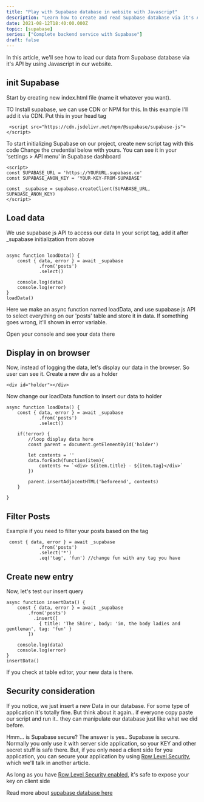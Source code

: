 ```yaml
---
title: "Play with Supabase database in website with Javascript"
description: "Learn how to create and read Supabase database via it's API with Javascript on a website. We will use in browser javascript to load the data and display it on our HTML page."
date: 2021-08-12T18:40:00.000Z
topic: [supabase]
series: ["Complete backend service with Supabase"]
draft: false
---
```

In this article, we'll see how to load our data from Supabase database via it's API by using Javascript in our website.











## init Supabase

Start by creating new index.html file (name it whatever you want). 

TO Install supabase, we can use CDN or NPM for this.
In this example I'll add it via CDN. Put this in your head tag
```
 <script src="https://cdn.jsdelivr.net/npm/@supabase/supabase-js"></script>
```

To start initializing Supabase on our project, create new script tag with this code
Change the credential below with yours. You can see it in your 'settings > API menu' in Supabase dashboard
```
<script>
const SUPABASE_URL = 'https://YOURURL.supabase.co'
const SUPABASE_ANON_KEY = 'YOUR-KEY-FROM-SUPABASE'

const _supabase = supabase.createClient(SUPABASE_URL, SUPABASE_ANON_KEY)
</script>
```

## Load data

We use supabase js API to access our data
In your script tag, add it after _supabase initialization from above

```

async function loadData() {
    const { data, error } = await _supabase
            .from('posts')
            .select()

    console.log(data)
    console.log(error)
}
loadData()
```
Here we make an async function named loadData, and use supabase js API to select everything on our 'posts' table and store it in data. If something goes wrong, it'll shown in error variable.

Open your console and see your data there

## Display in on browser

Now, instead of logging the data, let's display our data in the browser. So user can see it.
Create a new div as a holder
```
<div id="holder"></div>
```

Now change our loadData function to insert our data to holder
```
async function loadData() {
    const { data, error } = await _supabase
            .from('posts')
            .select()

    if(!error) {
        //loop display data here
        const parent = document.getElementById('holder')

        let contents = ''
        data.forEach(function(item){
            contents += `<div> ${item.title} - ${item.tag}</div>` 
        })

        parent.insertAdjacentHTML('beforeend', contents)
    }
    
}
```

## Filter Posts

Example if you need to filter your posts based on the tag
```
 const { data, error } = await _supabase
            .from('posts')
            .select('*')
            .eq('tag', 'fun') //change fun with any tag you have
```

## Create new entry

Now, let's test our insert query
```
async function insertData() {
    const { data, error } = await _supabase
        .from('posts')
          .insert([
            { title: 'The Shire', body: 'im, the body ladies and gentleman', tag: 'fun' }
        ])

    console.log(data)
    console.log(error)
}
insertData()
```

If you check at table editor, your new data is there.

## Security consideration

If you notice, we just insert a new Data in our database. For some type of application it's totally fine. 
But think about it again.. if everyone copy paste our script and run it.. they can manipulate our database just like what we did before.

Hmm... is Supabase secure?
The answer is yes.. Supabase is secure. Normally you only use it with server side application, so your KEY and other secret stuff is safe there. 
But, if you only need a client side for you application, you can secure your application by using [Row Level Security](https://supabase.io/docs/learn/auth-deep-dive/auth-row-level-security), which we'll talk in another article.

As long as you have [Row Level Security enabled](https://supabase.io/docs/guides/auth#row-level-security), it's safe to expose your key on client side

Read more about [supabase database here](https://supabase.io/docs/guides/database)


